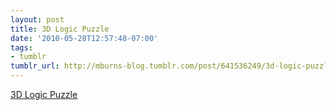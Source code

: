 ```yaml
---
layout: post
title: 3D Logic Puzzle
date: '2010-05-28T12:57:48-07:00'
tags:
- tumblr
tumblr_url: http://mburns-blog.tumblr.com/post/641536249/3d-logic-puzzle
---
```


<a href="http://www.addictinggames.com/3dlogic2.html">3D Logic Puzzle</a>

